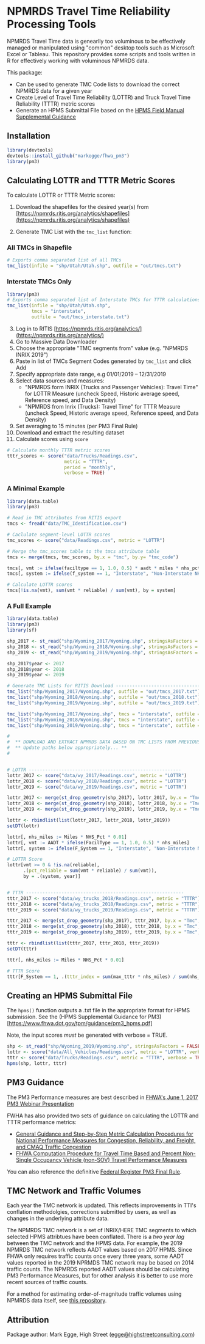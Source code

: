 # NPMRDS Travel Time Reliability Processing Tools

NPMRDS Travel Time data is genearlly too voluminous to be effectively managed or manipulated using "common" desktop tools such as Microsoft Excel or Tableau. This repository provides some scripts and tools written in R for effectively working with voluminous NPMRDS data.

This package: 

* Can be used to generate TMC Code lists to download the correct NPMRDS data for a given year
* Create Level of Travel Time Reliability (LOTTR) and Truck Travel Time Reliability (TTTR) metric scores
* Generate an HPMS Submittal File based on the [HPMS Field Manual Supplemental Guidance](https://www.fhwa.dot.gov/tpm/guidance/pm3_hpms.pdf)


## Installation

```r
library(devtools)
devtools::install_github("markegge/fhwa_pm3")
library(pm3)
```

## Calculating LOTTR and TTTR Metric Scores

To calculate LOTTR or TTTR Metric scores:

1. Download the shapefiles for the desired year(s) from [https://npmrds.ritis.org/analytics/shapefiles](https://npmrds.ritis.org/analytics/shapefiles)

2. Generate TMC List with the `tmc_list` function:

### All TMCs in Shapefile

```R
# Exports comma separated list of all TMCs
tmc_list(infile = "shp/Utah/Utah.shp", outfile = "out/tmcs.txt")
```

### Interstate TMCs Only

```R
library(pm3)
# Exports comma separated list of Interstate TMCs for TTTR calculations
tmc_list(infile = "shp/Utah/Utah.shp", 
         tmcs = "interstate", 
         outfile = "out/tmcs_interstate.txt")
```

3. Log in to RITIS [https://npmrds.ritis.org/analytics/](https://npmrds.ritis.org/analytics/)
4. Go to Massive Data Downloader
5. Choose the appropriate "TMC segments from" value (e.g. "NPMRDS INRIX 2019")
6. Paste in list of TMCs Segment Codes generated by `tmc_list` and click Add
7. Specify appropriate date range, e.g 01/01/2019 – 12/31/2019
8. Select data sources and measures: 
    * "NPMRDS form INRIX (Trucks and Passenger Vehicles): Travel Time" for LOTTR Measure (uncheck Speed, Historic average speed, Reference speed, and Data Density)
    * "NPMRDS from Inrix (Trucks): Travel Time" for TTTR Measure (uncheck Speed, Historic average speed, Reference speed, and Data Density)
9. Set averaging to 15 minutes (per PM3 Final Rule)
10. Download and extract the resulting dataset
11. Calculate scores using `score` 

```R
# Calculate monthly TTTR metric scores
tttr_scores <- score("data/Trucks/Readings.csv", 
                     metric = "TTTR", 
                     period = "monthly", 
                     verbose = TRUE)
```

### A Minimal Example

```R
library(data.table)
library(pm3)

# Read in TMC attributes from RITIS export
tmcs <- fread("data/TMC_Identification.csv")

# Caclulate segment-level LOTTR scores
tmc_scores <- score("data/Readings.csv", metric = "LOTTR")

# Merge the tmc_scores table to the tmcs attribute table
tmcs <- merge(tmcs, tmc_scores, by.x = "tmc", by.y= "tmc_code")

tmcs[, vmt := ifelse(faciltype == 1, 1.0, 0.5) * aadt * miles * nhs_pct * 0.01]
tmcs[, system := ifelse(f_system == 1, "Interstate", "Non-Interstate NHS")]

# Calculate LOTTR scores
tmcs[!is.na(vmt), sum(vmt * reliable) / sum(vmt), by = system]
```

### A Full Example

```R
library(data.table)
library(pm3)
library(sf)

shp_2017 <- st_read("shp/Wyoming_2017/Wyoming.shp", stringsAsFactors = FALSE)
shp_2018 <- st_read("shp/Wyoming_2018/Wyoming.shp", stringsAsFactors = FALSE)
shp_2019 <- st_read("shp/Wyoming_2019/Wyoming.shp", stringsAsFactors = FALSE)

shp_2017$year <- 2017
shp_2018$year <- 2018
shp_2019$year <- 2019

# Generate TMC Lists for RITIS Download --------------------------------------
tmc_list("shp/Wyoming_2017/Wyoming.shp", outfile = "out/tmcs_2017.txt")
tmc_list("shp/Wyoming_2018/Wyoming.shp", outfile = "out/tmcs_2018.txt")
tmc_list("shp/Wyoming_2019/Wyoming.shp", outfile = "out/tmcs_2019.txt")

tmc_list("shp/Wyoming_2017/Wyoming.shp", tmcs = "interstate", outfile = "out/tmcs_interstate_2017.txt")
tmc_list("shp/Wyoming_2018/Wyoming.shp", tmcs = "interstate", outfile = "out/tmcs_interstate_2018.txt")
tmc_list("shp/Wyoming_2019/Wyoming.shp", tmcs = "interstate", outfile = "out/tmcs_interstate_2019.txt")

#
#  ** DOWNLOAD AND EXTRACT NPMRDS DATA BASED ON TMC LISTS FROM PREVIOUS STEP **
#  ** Update paths below appropriately... **
#


# LOTTR --------------------------------------------------------
lottr_2017 <- score("data/wy_2017/Readings.csv", metric = "LOTTR")
lottr_2018 <- score("data/wy_2018/Readings.csv", metric = "LOTTR")
lottr_2019 <- score("data/wy_2019/Readings.csv", metric = "LOTTR")

lottr_2017 <- merge(st_drop_geometry(shp_2017), lottr_2017, by.x = "Tmc", by.y = "tmc_code")
lottr_2018 <- merge(st_drop_geometry(shp_2018), lottr_2018, by.x = "Tmc", by.y = "tmc_code")
lottr_2019 <- merge(st_drop_geometry(shp_2019), lottr_2019, by.x = "Tmc", by.y = "tmc_code")

lottr <- rbindlist(list(lottr_2017, lottr_2018, lottr_2019))
setDT(lottr)

lottr[, nhs_miles := Miles * NHS_Pct * 0.01]
lottr[, vmt := AADT * ifelse(FacilType == 1, 1.0, 0.5) * nhs_miles]
lottr[, system := ifelse(F_System == 1, "Interstate", "Non-Interstate NHS")]

# LOTTR Score 
lottr[vmt >= 0 & !is.na(reliable), 
      .(pct_reliable = sum(vmt * reliable) / sum(vmt)),
      by = .(system, year)]


# TTTR ----------------------------------------------------------
tttr_2017 <- score("data/wy_trucks_2018/Readings.csv", metric = "TTTR")
tttr_2018 <- score("data/wy_trucks_2018/Readings.csv", metric = "TTTR")
tttr_2019 <- score("data/wy_trucks_2019/Readings.csv", metric = "TTTR")

tttr_2017 <- merge(st_drop_geometry(shp_2017), tttr_2017, by.x = "Tmc", by.y = "tmc_code")
tttr_2018 <- merge(st_drop_geometry(shp_2018), tttr_2018, by.x = "Tmc", by.y = "tmc_code")
tttr_2019 <- merge(st_drop_geometry(shp_2019), tttr_2019, by.x = "Tmc", by.y = "tmc_code")

tttr <- rbindlist(list(tttr_2017, tttr_2018, tttr_2019))
setDT(tttr)

tttr[, nhs_miles := Miles * NHS_Pct * 0.01]

# TTTR Score
tttr[F_System == 1, .(tttr_index = sum(max_tttr * nhs_miles) / sum(nhs_miles)), by = year]

```

## Creating an HPMS Submittal File

The `hpms()` function outputs a .txt file in the appropriate format for HPMS submission. See the (HPMS Supplemental Guidance for PM3)[https://www.fhwa.dot.gov/tpm/guidance/pm3_hpms.pdf]

Note, the input scores *must* be generated with verbose = TRUE.

```R
shp <- st_read("shp/Wyoming_2019/Wyoming.shp", stringsAsFactors = FALSE)
lottr <- score("data/All_Vehicles/Readings.csv", metric = "LOTTR", verbose = TRUE)
tttr <- score("data/Trucks/Readings.csv", metric = "TTTR", verbose = TRUE)
hpms(shp, lottr, tttr)
```


## PM3 Guidance

The PM3 Performance measures are best described in [FHWA's June 1, 2017 PM3 Webinar Presentation](https://www.fhwa.dot.gov/tpm/rule/170601pm3.pdf)

FWHA has also provided two sets of guidance on calculating the LOTTR and TTTR performance metrics:

* [General Guidance and Step-by-Step Metric Calculation Procedures for National Performance Measures for Congestion, Reliability, and Freight, and CMAQ Traffic Congestion](https://www.fhwa.dot.gov/tpm/guidance/hif18040.pdf) 
* [FHWA Computation Procedure for Travel Time Based and Percent Non-Single Occupancy Vehicle (non-SOV) Travel Performance Measures](https://www.fhwa.dot.gov/tpm/guidance/hif18024.pdf)

You can also reference the definitive [Federal Register PM3 Final Rule](https://www.federalregister.gov/documents/2018/05/31/2018-11652/national-performance-management-measures-assessing-performance-of-the-national-highway-system).

## TMC Network and Traffic Volumes

Each year the TMC network is updated. This reflects improvements in TTI's conflation methodolgies, corrections submitted by users, as well as changes in the underlying attribute data.

The NPMRDS TMC network is a set of INRIX/HERE TMC segments to which selected HPMS attribtues have been conflated. There is a *two year lag* between the TMC network and the HPMS data. For example, the 2019 NPMRDS TMC network reflects AADT values based on 2017 HPMS. Since FHWA only requires traffic counts once every three years, some AADT values reported in the 2019 NPRMDS TMC network may be based on 2014 traffic counts. The NPMRDS reported AADT values should be calculating PM3 Performance Measures, but for other analysis it is better to use more recent sources of traffic counts. 

For a method for estimating order-of-magnitude traffic volumes using NPMRDS data itself, see [this repository](https://bitbucket.org/high-street/npmrds_probe_counts/).

## Attribution

Package author: Mark Egge, High Street (egge@highstreetconsulting.com)